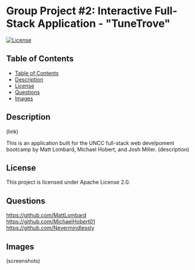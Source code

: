 # Group Project #2: Interactive Full-Stack Application - "TuneTrove"

  [![License](https://img.shields.io/badge/License-Apache_2.0-blue.svg)](https://opensource.org/licenses/Apache-2.0)

  ## Table of Contents
  
  - [Table of Contents](#table-of-contents)
  - [Description](#description)
  - [License](#license)
  - [Questions](#questions)
  - [Images](#images)

  ## Description

  (link)
  
  This is an application built for the UNCC full-stack web develpoment bootcamp by Matt Lombard, Michael Hobert, and Josh Miller. (description)

  ## License

  This project is licensed under Apache License 2.0.

  ## Questions

  https://github.com/MattLombard<br>
  https://github.com/MichaelHobert01<br>
  https://github.com/Nevermindlessly

  ## Images

  (screenshots)